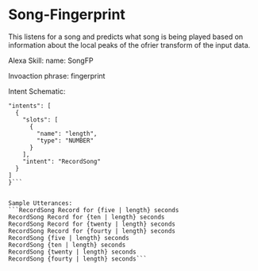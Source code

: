 # Song-Fingerprint

This listens for a song and predicts what song is being played based on information about the local peaks of the ofrier transform of the input data.

Alexa Skill:
  name: SongFP

  Invoaction phrase: fingerprint
  
  Intent Schematic:
  ```{
  "intents": [
    {
      "slots": [
        {
          "name": "length",
          "type": "NUMBER"
        }
      ],
      "intent": "RecordSong"
    }
  ]
}```


Sample Utterances:
```RecordSong Record for {five | length} seconds
RecordSong Record for {ten | length} seconds
RecordSong Record for {twenty | length} seconds
RecordSong Record for {fourty | length} seconds
RecordSong {five | length} seconds
RecordSong {ten | length} seconds
RecordSong {twenty | length} seconds
RecordSong {fourty | length} seconds```
